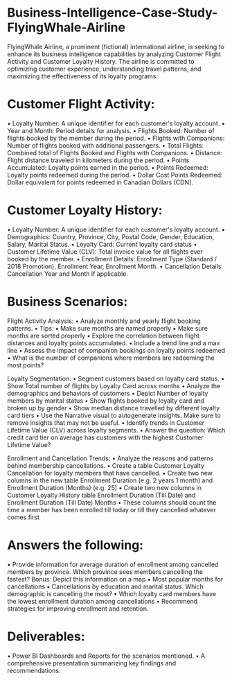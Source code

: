 # Business-Intelligence-Case-Study-FlyingWhale-Airline
FlyingWhale Airline, a prominent (fictional) international airline, is seeking to enhance its business intelligence capabilities by analyzing Customer Flight Activity and Customer Loyalty History. The airline is committed to optimizing customer experience, understanding travel patterns, and maximizing the effectiveness of its loyalty programs.


# Customer Flight Activity:
• Loyalty Number: A unique identifier for each customer's loyalty account. • Year and Month: Period details for analysis. • Flights Booked: Number of flights booked by the member during the period. • Flights with Companions: Number of flights booked with additional passengers. • Total Flights: Combined total of Flights Booked and Flights with Companions. • Distance: Flight distance traveled in kilometers during the period. • Points Accumulated: Loyalty points earned in the period. • Points Redeemed: Loyalty points redeemed during the period. • Dollar Cost Points Redeemed: Dollar equivalent for points redeemed in Canadian Dollars (CDN).

# Customer Loyalty History:
• Loyalty Number: A unique identifier for each customer's loyalty account. • Demographics: Country, Province, City, Postal Code, Gender, Education, Salary, Marital Status. • Loyalty Card: Current loyalty card status • Customer Lifetime Value (CLV): Total invoice value for all flights ever booked by the member. • Enrollment Details: Enrollment Type (Standard / 2018 Promotion), Enrollment Year, Enrollment Month. • Cancellation Details: Cancellation Year and Month if applicable.

# Business Scenarios:
Flight Activity Analysis:
• Analyze monthly and yearly flight booking patterns. • Tips: ▪ Make sure months are named properly ▪ Make sure months are sorted properly
• Explore the correlation between flight distances and loyalty points accumulated. • Include a trend line and a max line • Assess the impact of companion bookings on loyalty points redeemed • What is the number of companions where members are redeeming the most points?

Loyalty Segmentation:
• Segment customers based on loyalty card status.
• Show Total number of flights by Loyalty Card across months • Analyze the demographics and behaviors of customers 
• Depict Number of loyalty members by marital status • Show flights booked by loyalty card and broken up by gender 
• Show median distance travelled by different loyalty card tiers 
• Use the Narrative visual to autogenerate insights. Make sure to remove insights that may not be useful.
• Identify trends in Customer Lifetime Value (CLV) across loyalty segments.
• Answer the question: Which credit card tier on average has customers with the highest Customer Lifetime Value?

Enrollment and Cancellation Trends:
• Analyze the reasons and patterns behind membership cancellations. 
▪ Create a table Customer Loyalty Cancellation for loyalty members that have cancelled.
▪ Create two new columns in the new table Enrollment Duration (e.g. 2 years 1 month) and Enrollment Duration (Months) (e.g. 25)
▪ Create two new columns in Customer Loyalty History table Enrollment Duration (Till Date) and Enrollment Duration (Till Date) Months 
• These columns should count the time a member has been enrolled till today or till they cancelled whatever comes first

# Answers the following:

▪ Provide information for average duration of enrollment among cancelled members by province. Which province sees members cancelling the fastest? Bonus: Depict this information on a map ▪ Most popular months for cancellations ▪ Cancellations by education and marital status. Which demographic is cancelling the most? ▪ Which loyalty card members have the lowest enrollment duration among cancellations • Recommend strategies for improving enrollment and retention.

# Deliverables:

• Power BI Dashboards and Reports for the scenarios mentioned. 
• A comprehensive presentation summarizing key findings and recommendations.
